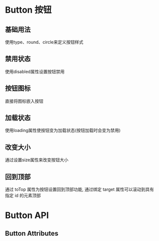 <script setup>
import Basic from '../examples/button/Basic.vue'
import Disabled from '../examples/button/Disabled.vue'
import Icon from '../examples/button/Icon.vue'
import Loading from '../examples/button/Loading.vue'
import Size from '../examples/button/Size.vue'
import Attributes from '../examples/button/Attributes.vue'
import Totop from '../examples/button/Totop.vue'

</script>

# Button 按钮

## 基础用法
使用type、round、circle来定义按钮样式
<Basic/>

## 禁用状态
使用disabled属性设置按钮禁用
<Disabled/>

## 按钮图标
直接将图标嵌入按钮
<Icon/>

## 加载状态
使用loading属性使按钮变为加载状态(按钮加载时会变为禁用)
<Loading/>

## 改变大小
通过设置size属性来改变按钮大小
<Size/>

## 回到顶部
通过 toTop 属性为按钮设置回到顶部功能, 通过绑定 target 属性可以滚动到具有指定 id 的元素顶部
<Totop/>

# Button API
## Button Attributes
<Attributes/>

<style module>
</style>